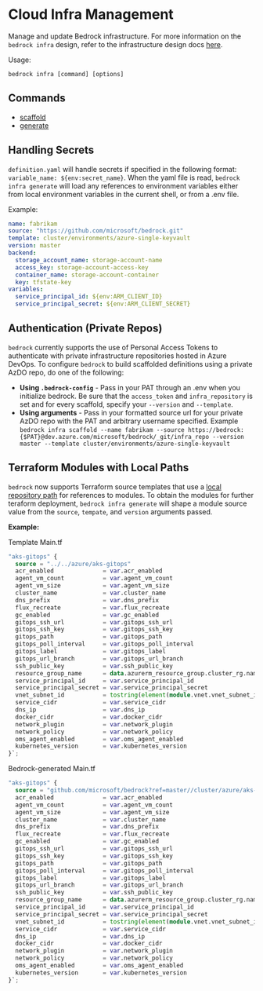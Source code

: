 # Cloud Infra Management

Manage and update Bedrock infrastructure. For more information on the
`bedrock infra` design, refer to the infrastructure design docs
[here](./infra/README.md).

Usage:

```
bedrock infra [command] [options]
```

## Commands

- [scaffold](#https://microsoft.github.io/bedrock-cli/commands/index.html#infra_generate)
- [generate](#https://microsoft.github.io/bedrock-cli/commands/index.html#infra_scaffold)

## Handling Secrets

`definition.yaml` will handle secrets if specified in the following format:
`variable_name: ${env:secret_name}`. When the yaml file is read,
`bedrock infra generate` will load any references to environment variables
either from local environment variables in the current shell, or from a .env
file.

Example:

```yaml
name: fabrikam
source: "https://github.com/microsoft/bedrock.git"
template: cluster/environments/azure-single-keyvault
version: master
backend:
  storage_account_name: storage-account-name
  access_key: storage-account-access-key
  container_name: storage-account-container
  key: tfstate-key
variables:
  service_principal_id: ${env:ARM_CLIENT_ID}
  service_principal_secret: ${env:ARM_CLIENT_SECRET}
```

## Authentication (Private Repos)

`bedrock` currently supports the use of Personal Access Tokens to authenticate
with private infrastructure repositories hosted in Azure DevOps. To configure
`bedrock` to build scaffolded definitions using a private AzDO repo, do one of
the following:

- **Using `.bedrock-config`** - Pass in your PAT through an .env when you
  initialize bedrock. Be sure that the `access_token` and `infra_repository` is
  set and for every scaffold, specify your `--version` and `--template`.
- **Using arguments** - Pass in your formatted source url for your private AzDO
  repo with the PAT and arbitrary username specified. Example
  `bedrock infra scaffold --name fabrikam --source https://bedrock:{$PAT}@dev.azure.com/microsoft/bedrock/_git/infra_repo --version master --template cluster/environments/azure-single-keyvault`

## Terraform Modules with Local Paths

`bedrock` now supports Terraform source templates that use a
[local repository path](https://www.terraform.io/docs/modules/sources.html#local-paths)
for references to modules. To obtain the modules for further teraform
deployment, `bedrock infra generate` will shape a module source value from the
`source`, `tempate`, and `version` arguments passed.

**Example:**

Template Main.tf

```tf
"aks-gitops" {
  source = "../../azure/aks-gitops"
  acr_enabled              = var.acr_enabled
  agent_vm_count           = var.agent_vm_count
  agent_vm_size            = var.agent_vm_size
  cluster_name             = var.cluster_name
  dns_prefix               = var.dns_prefix
  flux_recreate            = var.flux_recreate
  gc_enabled               = var.gc_enabled
  gitops_ssh_url           = var.gitops_ssh_url
  gitops_ssh_key           = var.gitops_ssh_key
  gitops_path              = var.gitops_path
  gitops_poll_interval     = var.gitops_poll_interval
  gitops_label             = var.gitops_label
  gitops_url_branch        = var.gitops_url_branch
  ssh_public_key           = var.ssh_public_key
  resource_group_name      = data.azurerm_resource_group.cluster_rg.name
  service_principal_id     = var.service_principal_id
  service_principal_secret = var.service_principal_secret
  vnet_subnet_id           = tostring(element(module.vnet.vnet_subnet_ids, 0))
  service_cidr             = var.service_cidr
  dns_ip                   = var.dns_ip
  docker_cidr              = var.docker_cidr
  network_plugin           = var.network_plugin
  network_policy           = var.network_policy
  oms_agent_enabled        = var.oms_agent_enabled
  kubernetes_version       = var.kubernetes_version
}`;

```

Bedrock-generated Main.tf

```tf
"aks-gitops" {
  source = "github.com/microsoft/bedrock?ref=master//cluster/azure/aks-gitops/"
  acr_enabled              = var.acr_enabled
  agent_vm_count           = var.agent_vm_count
  agent_vm_size            = var.agent_vm_size
  cluster_name             = var.cluster_name
  dns_prefix               = var.dns_prefix
  flux_recreate            = var.flux_recreate
  gc_enabled               = var.gc_enabled
  gitops_ssh_url           = var.gitops_ssh_url
  gitops_ssh_key           = var.gitops_ssh_key
  gitops_path              = var.gitops_path
  gitops_poll_interval     = var.gitops_poll_interval
  gitops_label             = var.gitops_label
  gitops_url_branch        = var.gitops_url_branch
  ssh_public_key           = var.ssh_public_key
  resource_group_name      = data.azurerm_resource_group.cluster_rg.name
  service_principal_id     = var.service_principal_id
  service_principal_secret = var.service_principal_secret
  vnet_subnet_id           = tostring(element(module.vnet.vnet_subnet_ids, 0))
  service_cidr             = var.service_cidr
  dns_ip                   = var.dns_ip
  docker_cidr              = var.docker_cidr
  network_plugin           = var.network_plugin
  network_policy           = var.network_policy
  oms_agent_enabled        = var.oms_agent_enabled
  kubernetes_version       = var.kubernetes_version
}`;

```
